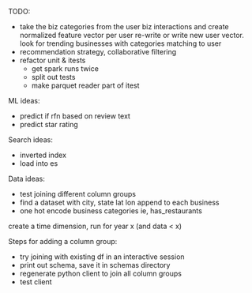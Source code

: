 TODO:

- take the biz categories from the user biz interactions and create normalized feature vector per user
    re-write or write new user vector.
    look for trending businesses with categories matching to user
- recommendation strategy, collaborative filtering 
- refactor unit & itests 
  - get spark runs twice 
  - split out tests
  - make parquet reader part of itest


ML ideas:
- predict if rfn based on review text
- predict star rating

Search ideas:
- inverted index
- load into es

Data ideas: 
- test joining different column groups
- find a dataset with city, state lat lon append to each business
- one hot encode business categories ie, has_restaurants



create a time dimension, run for year x (and data < x)


Steps for adding a column group:
- try joining with existing df in an interactive session
- print out schema, save it in schemas directory
- regenerate python client to join all column groups
- test client
